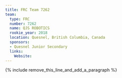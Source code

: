 ```yaml
---
title: FRC Team 7262
team:
  type: FRC
  number: 7262
  name: QJS ROBOTICS
  rookie_year: 2018
  location: Quesnel, British Columbia, Canada
  sponsors:
  - Quesnel Junior Secondary
  links:
    Website:
---
```


{% include remove_this_line_and_add_a_paragraph %}